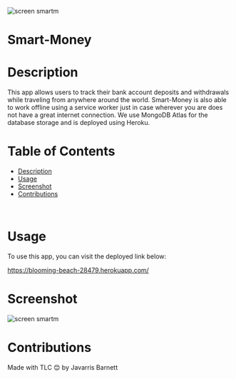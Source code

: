 ![screen smartm](https://user-images.githubusercontent.com/89273544/156093608-c9d8268e-f713-4b9c-96a5-cfe58a1106ba.png)
# Smart-Money

# Description

This app allows users to track their bank account deposits and withdrawals while traveling from anywhere around the world. Smart-Money is also able to work offline using a service worker just in case wherever you are does not have a great internet connection. We use MongoDB Atlas for the database storage and is deployed using Heroku.

# Table of Contents

  - [Description](#description)
  - [Usage](#usage)
  - [Screenshot](#screenshot)
  - [Contributions](#contributions)
  <br />
  
  # Usage
  
  To use this app, you can visit the deployed link below:
  
  https://blooming-beach-28479.herokuapp.com/
  
  # Screenshot 
  
  ![screen smartm](https://user-images.githubusercontent.com/89273544/156093608-c9d8268e-f713-4b9c-96a5-cfe58a1106ba.png)
  
  # Contributions 
 
 Made with TLC 😊 by Javarris Barnett
 
